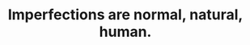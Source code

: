 ---
title: Imperfections are normal, natural, human.
tags: human buddhism acceptance
selfcompassion: true
selfacceptancehuman: true
cccoingripsforgiving: true
---